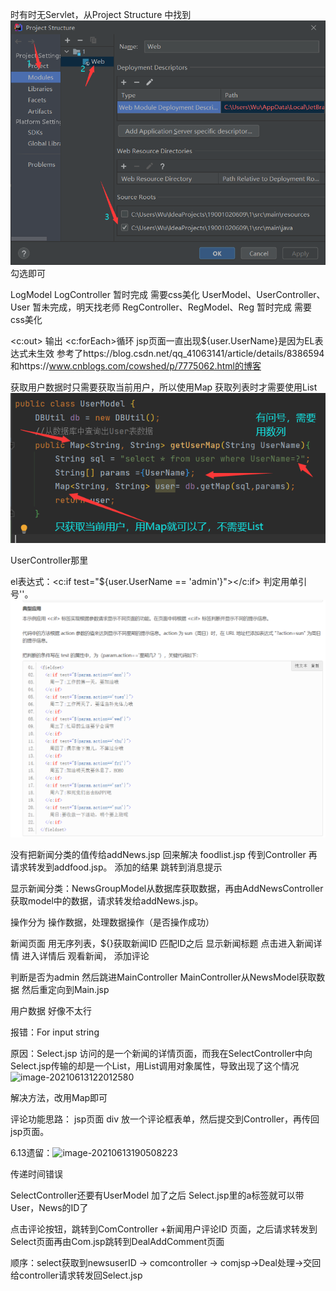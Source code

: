 时有时无Servlet，从Project Structure 中找到![img.png](img.png) 勾选即可
    
LogModel LogController  暂时完成 需要css美化 
    UserModel、UserController、User  暂未完成，明天找老师
    RegController、RegModel、Reg 暂时完成 需要css美化

<c:out> 输出
<c:forEach>循环
jsp页面一直出现${user.UserName}是因为EL表达式未生效
参考了https://blog.csdn.net/qq_41063141/article/details/8386594和https://www.cnblogs.com/cowshed/p/7775062.html的博客

获取用户数据时只需要获取当前用户，所以使用Map 获取列表时才需要使用List
![img_1.png](img_1.png)

UserController那里

el表达式：<c:if test="${user.UserName == 'admin'}"></c:if>  判定用单引号''。![img_2.png](img_2.png)


没有把新闻分类的值传给addNews.jsp 回来解决
foodlist.jsp  传到Controller 再请求转发到addfood.jsp。  添加的结果 跳转到消息提示

显示新闻分类：NewsGroupModel从数据库获取数据，再由AddNewsController获取model中的数据，请求转发给addNews.jsp。

操作分为
操作数据，处理数据操作（是否操作成功）


新闻页面  用无序列表，${}获取新闻ID 匹配ID之后 显示新闻标题 点击进入新闻详情  进入详情后 观看新闻， 添加评论

判断是否为admin  然后跳进MainController  MainController从NewsModel获取数据 然后重定向到Main.jsp

用户数据 好像不太行

报错：For input string 

原因：Select.jsp 访问的是一个新闻的详情页面，而我在SelectController中向Select.jsp传输的却是一个List，用List调用对象属性，导致出现了这个情况![image-20210613122012580](C:\Users\Wu\AppData\Roaming\Typora\typora-user-images\image-20210613122012580.png)

解决方法，改用Map即可



评论功能思路：	jsp页面 div 放一个评论框表单，然后提交到Controller，再传回jsp页面。

6.13遗留：![image-20210613190508223](C:\Users\Wu\AppData\Roaming\Typora\typora-user-images\image-20210613190508223.png)

传递时间错误



SelectController还要有UserModel  加了之后 Select.jsp里的a标签就可以带User，News的ID了

点击评论按钮，跳转到ComController +新闻用户评论ID 页面，之后请求转发到Select页面再由Com.jsp跳转到DealAddComment页面

顺序：select获取到newsuserID -> comcontroller -> comjsp->Deal处理->交回给controller请求转发回Select.jsp